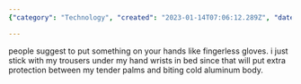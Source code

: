 ```yaml
---
{"category": "Technology", "created": "2023-01-14T07:06:12.289Z", "date": "2023-01-14 07:06:12", "description": "The MacBook is found to be uncomfortable to use in cold weather. Users suggest using fingerless gloves or wearing trousers under wrists as protective measures.", "modified": "2023-01-14T07:08:17.117Z", "tags": ["MacBook", "winter", "cold", "fingerless gloves", "trousers", "protection", "productivity"], "title": "macbook is freezing cold to use at winter"}

---
```


people suggest to put something on your hands like fingerless gloves. i just stick with my trousers under my hand wrists in bed since that will put extra protection between my tender palms and biting cold aluminum body.
